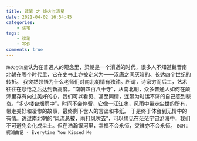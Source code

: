 ```yaml
---
title: 读笔 之 烽火与流星
date: 2021-04-02 16:54:45
categories: 
    - 读笔
tags: 
    - 读笔
    - 写作
comments: true
---
```


`烽火与流星`认为在普通人的观念里，梁朝是一个消逝的时代，很多人不知道魏晋南北朝在哪个时代里，它在史书上亦被定义为——汉唐之间灰暗的、长达四个世纪的转折。
我突然领悟为什么老师们对南北朝情有独钟。所谓，诗家穷而后工，艺术往往在悲怆之后达到新高度。“南朝四百八十寺”，从南北朝，众多普通人如何在颠沛里存有向往美好的心，我们可以看见、甚至同情，连带为时运不济的自己感到悲哀。“多少楼台烟雨中”，时间不会停留，它像一汪江水，风雨中带走尘世的所有，带走美好和凄惨的故事，最终剩下世人的言谈和书纸。
于是终于体会到无情中的有情。透过南北朝的“风流总被，雨打风吹去”，可以想见在茫茫宇宙沧海中，我们不可避免会化成尘土。但在浩瀚银河里，幸福不会永恒，灾难亦不会永恒。
`BGM：梶浦由记 - Everytime You Kissed Me`